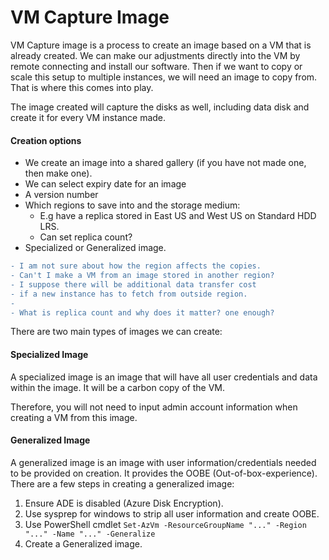 # VM Capture Image

VM Capture image is a process to create an image based on a VM that is already created. We can make our adjustments directly into the VM by remote connecting and install our software. Then if we want to copy or scale this setup to multiple instances, we will need an image to copy from. That is where this comes into play.

The image created will capture the disks as well, including data disk and create it for every VM instance made.

#### Creation options

- We create an image into a shared gallery (if you have not made one, then make one).
- We can select expiry date for an image
- A version number
- Which regions to save into and the storage medium:
    - E.g have a replica stored in East US and West US on Standard HDD LRS.
    - Can set replica count? 
- Specialized or Generalized image.

```diff
- I am not sure about how the region affects the copies. 
- Can't I make a VM from an image stored in another region? 
- I suppose there will be additional data transfer cost 
- if a new instance has to fetch from outside region.
-
- What is replica count and why does it matter? one enough?
```

There are two main types of images we can create:

#### Specialized Image

A specialized image is an image that will have all user credentials and data within the image. It will be a carbon copy of the VM.

Therefore, you will not need to input admin account information when creating a VM from this image.

#### Generalized Image

A generalized image is an image with user information/credentials needed to be provided on creation. It provides the OOBE (Out-of-box-experience). There are a few steps in creating a generalized image:

1. Ensure ADE is disabled (Azure Disk Encryption).
2. Use sysprep for windows to strip all user information and create OOBE.
3. Use PowerShell cmdlet ```Set-AzVm -ResourceGroupName "..." -Region "..." -Name "..." -Generalize```
4. Create a Generalized image. 